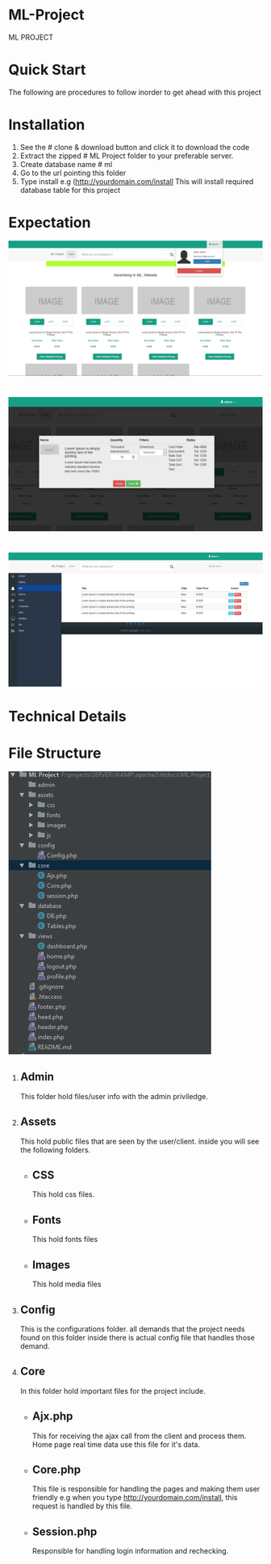 # ML-Project
ML PROJECT


# Quick Start

The following are procedures to follow inorder to get ahead with this project

# Installation

1. See the # clone & download button and click it to download the code
2. Extract the zipped # ML Project folder to your preferable server.
3. Create database name # ml
4. Go to the url pointing this folder
5. Type install e.g (http://yourdomain.com/install
This will install required database table for this project

# Expectation
![Alt text](https://github.com/reddeath1/ML-Project/blob/master/assets/images/showcase.PNG?raw=true "showcase")

#
![Alt text](https://github.com/reddeath1/ML-Project/blob/master/assets/images/showcase2.PNG?raw=true "showcase")

#
![Alt text](https://github.com/reddeath1/ML-Project/blob/master/assets/images/showcase1.PNG?raw=true "showcase")

# Technical Details

# File Structure

![Alt text](https://github.com/reddeath1/ML-Project/blob/master/assets/images/showcase3.PNG?raw=true "showcase")

1.  Admin
    -
    This folder hold files/user info with the admin priviledge.
    
2.  Assets
    -
    This hold public files that are seen by the user/client. inside you will see the following folders.
    -  CSS
        -
        This hold css files.
    - Fonts
        -
        This hold fonts files
    - Images
        -
        This hold media files
3.  Config
      -
      This is the configurations folder. all demands that the project needs found on this folder 
      inside there is actual config file that handles those demand.
 
 4. Core
    -
    In this folder hold important files for the project include.
     - Ajx.php 
        -
        This for receiving the ajax call from the client and process them. Home page real time data use this file for it's data.
        
     - Core.php
        -
        This file is responsible for handling the pages and making them user friendly e.g when you type http://yourdomain.com/install, this request is handled by this file.
        
      - Session.php
        -
        Responsible for handling login information and rechecking.
        
    